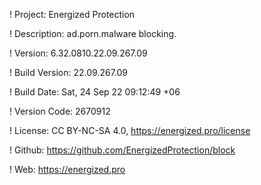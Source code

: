 ! Project: Energized Protection

! Description: ad.porn.malware blocking.

! Version: 6.32.0810.22.09.267.09

! Build Version: 22.09.267.09

! Build Date: Sat, 24 Sep 22 09:12:49 +06

! Version Code: 2670912

! License: CC BY-NC-SA 4.0, https://energized.pro/license

! Github: https://github.com/EnergizedProtection/block

! Web: https://energized.pro
